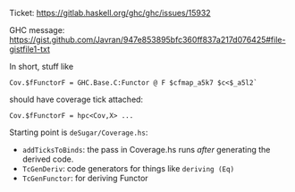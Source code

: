 Ticket: https://gitlab.haskell.org/ghc/ghc/issues/15932

GHC message: https://gist.github.com/Javran/947e853895bfc360ff837a217d076425#file-gistfile1-txt

In short, stuff like

```
Cov.$fFunctorF = GHC.Base.C:Functor @ F $cfmap_a5k7 $c<$_a5l2`
```

should have coverage tick attached:

```
Cov.$fFunctorF = hpc<Cov,X> ...
```

Starting point is `deSugar/Coverage.hs`:

- `addTicksToBinds`:  the pass in Coverage.hs runs *after* generating the derived code.
- `TcGenDeriv`: code generators for things like `deriving (Eq)`
- `TcGenFunctor`: for deriving Functor
